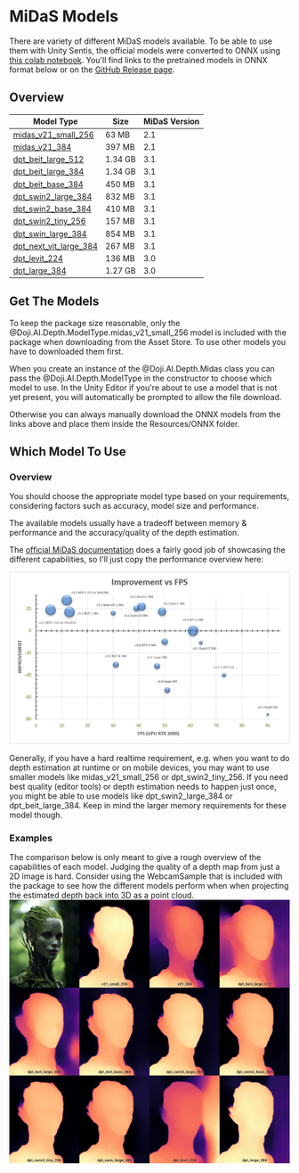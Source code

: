 # MiDaS Models

There are variety of different MiDaS models available. To be able to use them with Unity Sentis, the official models were converted to ONNX using [this colab notebook][colab]. You'll find links to the pretrained models in ONNX format below or on the [GitHub Release page][gh_release].


## Overview

| Model Type                    | Size     | MiDaS Version   |
|-------------------------------|----------|-----------------|
| [midas_v21_small_256][1]      | 63 MB    | 2.1             |
| [midas_v21_384][2]            | 397 MB   | 2.1             |
| [dpt_beit_large_512][3]       | 1.34 GB  | 3.1             |
| [dpt_beit_large_384][4]       | 1.34 GB  | 3.1             |
| [dpt_beit_base_384][5]        | 450 MB   | 3.1             |
| [dpt_swin2_large_384][6]      | 832 MB   | 3.1             |
| [dpt_swin2_base_384][7]       | 410 MB   | 3.1             |
| [dpt_swin2_tiny_256][8]       | 157 MB   | 3.1             |
| [dpt_swin_large_384][9]       | 854 MB   | 3.1             |
| [dpt_next_vit_large_384][10]  | 267 MB   | 3.1             |
| [dpt_levit_224][11]           | 136 MB   | 3.0             |
| [dpt_large_384][12]           | 1.27 GB  | 3.0             |


## Get The Models

To keep the package size reasonable, only the @Doji.AI.Depth.ModelType.midas_v21_small_256 model is included with the package when downloading from the Asset Store. To use other models you have to downloaded them first.

When you create an instance of the @Doji.AI.Depth.Midas class you can pass the @Doji.AI.Depth.ModelType in the constructor to choose which model to use. In the Unity Editor if you're about to use a model that is not yet present, you will automatically be prompted to allow the file download.

Otherwise you can always manually download the ONNX models from the links above and place them inside the Resources/ONNX folder.


## Which Model To Use

### Overview

You should choose the appropriate model type based on your requirements, considering factors such as accuracy, model size and performance.

The available models usually have a tradeoff between memory & performance and the accuracy/quality of the depth estimation.

The [official MiDaS documentation][docs_official] does a fairly good job of showcasing the different capabilities, so I'll just copy the performance overview here:

![overview](../images/overview.webp)

Generally, if you have a hard realtime requirement, e.g. when you want to do depth estimation at runtime or on mobile devices, you may want to use smaller models like midas_v21_small_256 or dpt_swin2_tiny_256. If you need best quality (editor tools) or depth estimation needs to happen just once, you might be able to use models like dpt_swin2_large_384 or dpt_beit_large_384. Keep in mind the larger memory requirements for these model though.

### Examples

The comparison below is only meant to give a rough overview of the capabilities of each model.
Judging the quality of a depth map from just a 2D image is hard. Consider using the WebcamSample that is included with the package to see how the different models perform when when projecting the estimated depth back into 3D as a point cloud.
![samples](../images/model_samples.webp)

[colab]: https://github.com/julienkay/com.doji.midas/blob/master/tools/MiDaS_ONNX_Export.ipynb
[gh_release]: https://github.com/julienkay/com.doji.midas/releases/latest
[docs_official]: https://github.com/isl-org/MiDaS
[1]: https://github.com/julienkay/com.doji.midas/releases/download/v1.0.0/midas_v21_small_256.onnx
[2]: https://github.com/julienkay/com.doji.midas/releases/download/v1.0.0/midas_v21_384.onnx
[3]: https://github.com/julienkay/com.doji.midas/releases/download/v1.0.0/dpt_beit_large_512.onnx
[4]: https://github.com/julienkay/com.doji.midas/releases/download/v1.0.0/dpt_beit_large_384.onnx
[5]: https://github.com/julienkay/com.doji.midas/releases/download/v1.0.0/dpt_beit_base_384.onnx
[6]: https://github.com/julienkay/com.doji.midas/releases/download/v1.0.0/dpt_swin2_large_384.onnx
[7]: https://github.com/julienkay/com.doji.midas/releases/download/v1.0.0/dpt_swin2_base_384.onnx
[8]: https://github.com/julienkay/com.doji.midas/releases/download/v1.0.0/dpt_swin2_tiny_256.onnx
[9]: https://github.com/julienkay/com.doji.midas/releases/download/v1.0.0/dpt_swin_large_384.onnx
[10]: https://github.com/julienkay/com.doji.midas/releases/download/v1.0.0/dpt_next_vit_large_384.onnx
[11]: https://github.com/julienkay/com.doji.midas/releases/download/v1.0.0/dpt_levit_224.onnx
[12]: https://github.com/julienkay/com.doji.midas/releases/download/v1.0.0/dpt_large_384.onnx
